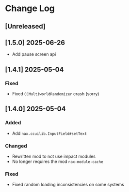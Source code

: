 <!-- markdownlint-disable MD013 MD024 -->

# Change Log

## [Unreleased]
## [1.5.0] 2025-06-26

- Add pause screen api

## [1.4.1] 2025-05-04

### Fixed

- Fixed `CCMultiworldRandomizer` crash (sorry)

## [1.4.0] 2025-05-04

### Added

- Add `nax.ccuilib.InputField#setText`

### Changed

- Rewritten mod to not use impact modules
- No longer requires the mod `nax-module-cache`

### Fixed

- Fixed random loading inconsistencies on some systems
